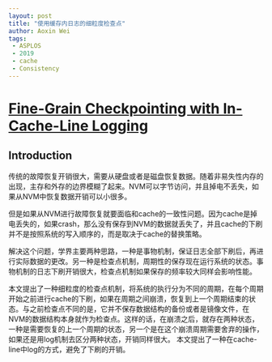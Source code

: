 ```yaml
---
layout: post
title: "使用缓存内日志的细粒度检查点"
author: Aoxin Wei
tags:
 - ASPLOS
 - 2019
 - cache 
 - Consistency
---
```

# [Fine-Grain Checkpointing with In-Cache-Line Logging](https://dl.acm.org/doi/abs/10.1145/3297858.3304046)

## Introduction
传统的故障恢复开销很大，需要从硬盘或者是磁盘恢复数据。随着非易失性内存的出现，主存和外存的边界模糊了起来。NVM可以字节访问，并且掉电不丢失，如果从NVM中恢复数据开销可以小很多。

但是如果从NVM进行故障恢复就要面临和cache的一致性问题。因为cache是掉电丢失的，如果crash，那么没有保存到NVM的数据就丢失了，并且cache的下刷并不是按照系统的写入顺序的，而是取决于cache的替换策略。

解决这个问题，学界主要两种思路，一种是事物机制，保证日志全部下刷后，再进行实际数据的更改。另一种是检查点机制，周期性的保存现在运行系统的状态。事物机制的日志下刷开销很大，检查点机制如果保存的频率较大同样会影响性能。

本文提出了一种细粒度的检查点机制，将系统的执行分为不同的周期，在每个周期开始之前进行cache的下刷，如果在周期之间崩溃，恢复到上一个周期结束的状态。与之前检查点不同的是，它并不保存数据结构的备份或者是镜像文件，在NVM的数据结构本身就作为检查点。这样的话，在崩溃之后，就存在两种状态，一种是需要恢复的上一个周期的状态，另一个是在这个崩溃周期需要舍弃的操作，如果还是用log机制去区分两种状态，开销同样很大。
本文提出了一种在cache-line中log的方式，避免了下刷的开销。



